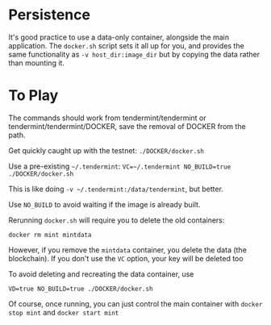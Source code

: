 
# Persistence 

It's good practice to use a data-only container, alongside the main application.
The `docker.sh` script sets it all up for you, and provides the
same functionality as `-v host_dir:image_dir` but by copying the data rather than
mounting it.

# To Play

The commands should work from tendermint/tendermint or tendermint/tendermint/DOCKER,
save the removal of DOCKER from the path.

Get quickly caught up with the testnet: `./DOCKER/docker.sh`

Use a pre-existing `~/.tendermint`: `VC=~/.tendermint NO_BUILD=true ./DOCKER/docker.sh`

This is like doing `-v ~/.tendermint:/data/tendermint`, but better.

Use `NO_BUILD` to avoid waiting if the image is already built. 

Rerunning `docker.sh` will require you to delete the old containers:

`docker rm mint mintdata`

However, if you remove the `mintdata` container, you delete the data (the blockchain).
If you don't use the `VC` option, your key will be deleted too

To avoid deleting and recreating the data container, use

`VD=true NO_BUILD=true ./DOCKER/docker.sh`

Of course, once running, you can just control the main container with `docker stop mint` and `docker start mint`
